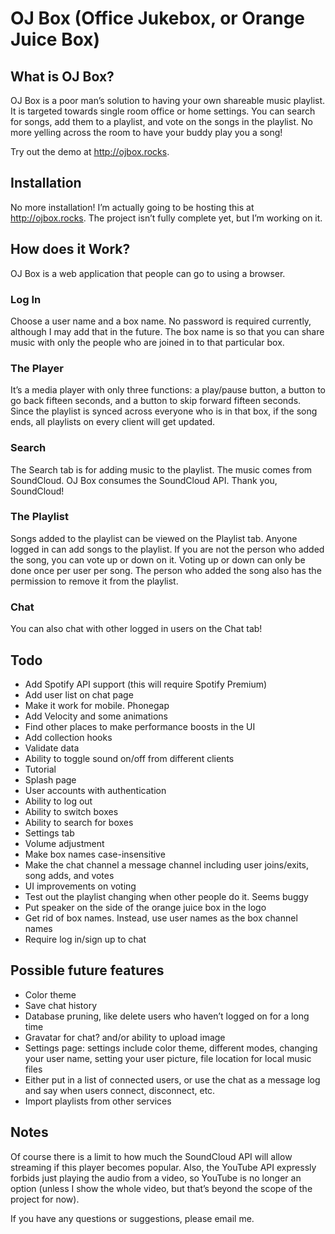 # OJ Box (Office Jukebox, or Orange Juice Box)

## What is OJ Box?
OJ Box is a poor man’s solution to having your own shareable music playlist.
It is targeted towards single room office or home settings. You can search for
songs, add them to a playlist, and vote on the songs in the playlist. No more
yelling across the room to have your buddy play you a song!

Try out the demo at http://ojbox.rocks.

## Installation
No more installation! I’m actually going to be hosting this at http://ojbox.rocks.
The project isn’t fully complete yet, but I’m working on it.

## How does it Work?
OJ Box is a web application that people can go to using a browser.

### Log In
Choose a user name and a box name. No password is required currently, although
I may add that in the future. The box name is so that you can share music with
only the people who are joined in to that particular box.

### The Player
It’s a media player with only three functions: a play/pause button, a button to
go back fifteen seconds, and a button to skip forward fifteen seconds. Since the
playlist is synced across everyone who is in that box, if the song ends, all playlists
on every client will get updated.

### Search
The Search tab is for adding music to the playlist. The music comes from
SoundCloud. OJ Box consumes the SoundCloud API. Thank you, SoundCloud!

### The Playlist
Songs added to the playlist can be viewed on the Playlist tab. Anyone logged in
can add songs to the playlist. If you are not the person who added the song,
you can vote up or down on it. Voting up or down can only be done once per user
per song. The person who added the song also has the permission to remove it
from the playlist.

### Chat
You can also chat with other logged in users on the Chat tab!

## Todo
- Add Spotify API support (this will require Spotify Premium)
- Add user list on chat page
- Make it work for mobile. Phonegap
- Add Velocity and some animations
- Find other places to make performance boosts in the UI
- Add collection hooks
- Validate data
- Ability to toggle sound on/off from different clients
- Tutorial
- Splash page
- User accounts with authentication
- Ability to log out
- Ability to switch boxes
- Ability to search for boxes
- Settings tab
- Volume adjustment
- Make box names case-insensitive
- Make the chat channel a message channel including user joins/exits, song
  adds, and votes
- UI improvements on voting
- Test out the playlist changing when other people do it. Seems buggy
- Put speaker on the side of the orange juice box in the logo
- Get rid of box names. Instead, use user names as the box channel names
- Require log in/sign up to chat

## Possible future features
- Color theme
- Save chat history
- Database pruning, like delete users who haven’t logged on for a long time
- Gravatar for chat? and/or ability to upload image
- Settings page: settings include color theme, different modes, changing your
user name, setting your user picture, file location for local music files
- Either put in a list of connected users, or use the chat as a message log
and say when users connect, disconnect, etc.
- Import playlists from other services

## Notes
Of course there is a limit to how much the SoundCloud API will allow
streaming if this player becomes popular. Also, the YouTube API expressly
forbids just playing the audio from a video, so YouTube is no longer an
option (unless I show the whole video, but that’s beyond the scope of
the project for now).

If you have any questions or suggestions, please
email me.
